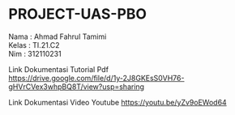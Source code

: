 # PROJECT-UAS-PBO
Nama    : Ahmad Fahrul Tamimi                                                                                                                                     
Kelas   : TI.21.C2                                                                                                                                                    
Nim     : 312110231


Link Dokumentasi Tutorial Pdf   
https://drive.google.com/file/d/1y-2J8GKEsS0VH76-gHVrCVex3whpBQ8T/view?usp=sharing

Link Dokumentasi Video Youtube
https://youtu.be/yZv9oEWod64
